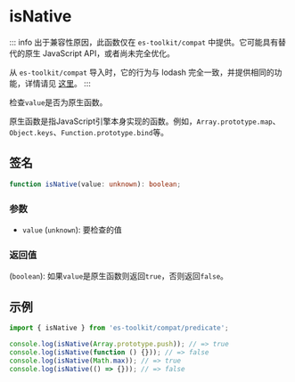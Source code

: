 # isNative

::: info
出于兼容性原因，此函数仅在 `es-toolkit/compat` 中提供。它可能具有替代的原生 JavaScript API，或者尚未完全优化。

从 `es-toolkit/compat` 导入时，它的行为与 lodash 完全一致，并提供相同的功能，详情请见 [这里](../../../compatibility.md)。
:::

检查`value`是否为原生函数。

原生函数是指JavaScript引擎本身实现的函数。例如，`Array.prototype.map`、`Object.keys`、`Function.prototype.bind`等。

## 签名

```typescript
function isNative(value: unknown): boolean;
```

### 参数

- `value` (`unknown`): 要检查的值

### 返回值

(`boolean`): 如果`value`是原生函数则返回`true`，否则返回`false`。

## 示例

```typescript
import { isNative } from 'es-toolkit/compat/predicate';

console.log(isNative(Array.prototype.push)); // => true
console.log(isNative(function () {})); // => false
console.log(isNative(Math.max)); // => true
console.log(isNative(() => {})); // => false
```
